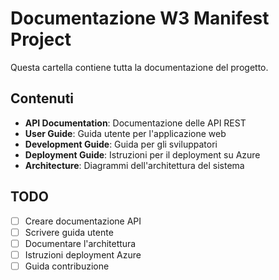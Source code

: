 # Documentazione W3 Manifest Project

Questa cartella contiene tutta la documentazione del progetto.

## Contenuti

- **API Documentation**: Documentazione delle API REST
- **User Guide**: Guida utente per l'applicazione web
- **Development Guide**: Guida per gli sviluppatori
- **Deployment Guide**: Istruzioni per il deployment su Azure
- **Architecture**: Diagrammi dell'architettura del sistema

## TODO

- [ ] Creare documentazione API
- [ ] Scrivere guida utente
- [ ] Documentare l'architettura
- [ ] Istruzioni deployment Azure
- [ ] Guida contribuzione
